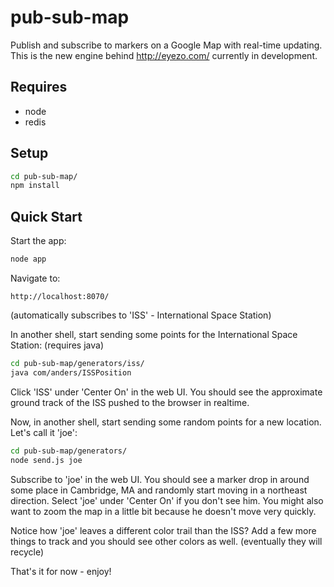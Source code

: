 pub-sub-map
===========

Publish and subscribe to markers on a Google Map with real-time updating. This is the new engine behind http://eyezo.com/ currently in development.

Requires
----------------
* node
* redis

Setup
---------------
```sh
cd pub-sub-map/
npm install
```

Quick Start
--------------------------------------------------------
Start the app:
```sh
node app
```

Navigate to:
```
http://localhost:8070/
```
(automatically subscribes to 'ISS' - International Space Station)

In another shell, start sending some points for the International Space Station: (requires java)
```sh
cd pub-sub-map/generators/iss/
java com/anders/ISSPosition
```

Click 'ISS' under 'Center On' in the web UI. You should see the approximate ground track of the ISS pushed to the browser in realtime.

Now, in another shell, start sending some random points for a new location. Let's call it 'joe':
```sh
cd pub-sub-map/generators/
node send.js joe
```

Subscribe to 'joe' in the web UI. You should see a marker drop in around some place in Cambridge, MA and randomly start moving in a northeast direction. Select 'joe' under 'Center On' if you don't see him. You might also want to zoom the map in a little bit because he doesn't move very quickly.

Notice how 'joe' leaves a different color trail than the ISS? Add a few more things to track and you should see other colors as well. (eventually they will recycle)

That's it for now - enjoy!
